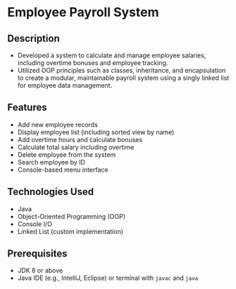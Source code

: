 # Employee Payroll System

## Description
- Developed a system to calculate and manage employee salaries, including overtime bonuses and employee tracking. 
- Utilized OOP principles such as classes, inheritance, and encapsulation to create a modular, maintainable payroll system using a singly linked list for employee data management.
  
## Features
- Add new employee records
- Display employee list (including sorted view by name)
- Add overtime hours and calculate bonuses
- Calculate total salary including overtime
- Delete employee from the system
- Search employee by ID
- Console-based menu interface

## Technologies Used
- Java
- Object-Oriented Programming (OOP)
- Console I/O
- Linked List (custom implementation)

## Prerequisites
- JDK 8 or above
- Java IDE (e.g., IntelliJ, Eclipse) or terminal with `javac` and `java`
